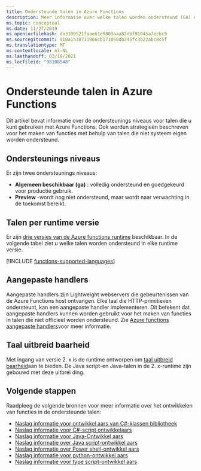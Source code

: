 ```yaml
---
title: Ondersteunde talen in Azure Functions
description: Meer informatie over welke talen worden ondersteund (GA) en in de preview-versie en hoe u de ontwikkeling van functies kunt uitbreiden naar andere talen.
ms.topic: conceptual
ms.date: 11/27/2019
ms.openlocfilehash: da3100521faae61e9803aaa82dbf91045a7ecbc9
ms.sourcegitcommit: 910a1a38711966cb171050db245fc3b22abc8c5f
ms.translationtype: MT
ms.contentlocale: nl-NL
ms.lasthandoff: 03/19/2021
ms.locfileid: "98108548"
---
```

# <a name="supported-languages-in-azure-functions"></a>Ondersteunde talen in Azure Functions

Dit artikel bevat informatie over de ondersteunings niveaus voor talen die u kunt gebruiken met Azure Functions. Ook worden strategieën beschreven voor het maken van functies met behulp van talen die niet systeem eigen worden ondersteund.

## <a name="levels-of-support"></a>Ondersteunings niveaus

Er zijn twee ondersteunings niveaus:

* **Algemeen beschikbaar (ga)** : volledig ondersteund en goedgekeurd voor productie gebruik.
* **Preview** -wordt nog niet ondersteund, maar wordt naar verwachting in de toekomst bereikt.

## <a name="languages-by-runtime-version"></a>Talen per runtime versie 

Er zijn [drie versies van de Azure functions runtime](functions-versions.md) beschikbaar. In de volgende tabel ziet u welke talen worden ondersteund in elke runtime versie.

[!INCLUDE [functions-supported-languages](../../includes/functions-supported-languages.md)]

## <a name="custom-handlers"></a>Aangepaste handlers

Aangepaste handlers zijn Lightweight webservers die gebeurtenissen van de Azure Functions host ontvangen. Elke taal die HTTP-primitieven ondersteunt, kan een aangepaste handler implementeren. Dit betekent dat aangepaste handlers kunnen worden gebruikt voor het maken van functies in talen die niet officieel worden ondersteund. Zie [Azure functions aangepaste handlers](functions-custom-handlers.md)voor meer informatie.

## <a name="language-extensibility"></a>Taal uitbreid baarheid

Met ingang van versie 2. x is de runtime ontworpen om [taal uitbreid baarheid](https://github.com/Azure/azure-webjobs-sdk-script/wiki/Language-Extensibility)aan te bieden. De Java script-en Java-talen in de 2. x-runtime zijn gebouwd met deze uitbrei ding.

## <a name="next-steps"></a>Volgende stappen

Raadpleeg de volgende bronnen voor meer informatie over het ontwikkelen van functies in de ondersteunde talen:

+ [Naslag informatie voor ontwikkel aars van C#-klassen bibliotheek](functions-dotnet-class-library.md)
+ [Naslag informatie voor C#-script ontwikkelaars](functions-reference-csharp.md)
+ [Naslag informatie voor Java-Ontwikkel aars](functions-reference-java.md)
+ [Naslag informatie over Java script-ontwikkel aars](functions-reference-node.md)
+ [Naslag informatie over Power shell-ontwikkel aars](functions-reference-powershell.md)
+ [Naslag informatie voor python-ontwikkel aars](functions-reference-python.md)
+ [Naslag informatie voor type script-ontwikkel aars](functions-reference-node.md#typescript)
